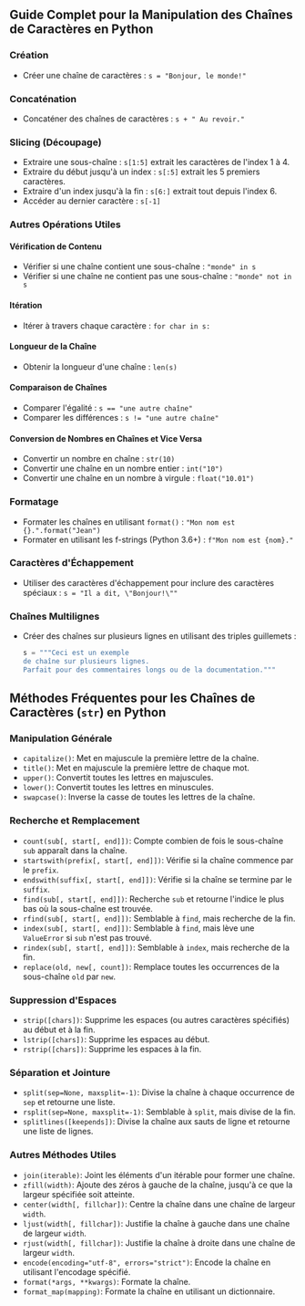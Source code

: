 ## Guide Complet pour la Manipulation des Chaînes de Caractères en Python

### Création
- Créer une chaîne de caractères : `s = "Bonjour, le monde!"`

### Concaténation
- Concaténer des chaînes de caractères : `s + " Au revoir."`

### Slicing (Découpage)
- Extraire une sous-chaîne : `s[1:5]` extrait les caractères de l'index 1 à 4.
- Extraire du début jusqu'à un index : `s[:5]` extrait les 5 premiers caractères.
- Extraire d'un index jusqu'à la fin : `s[6:]` extrait tout depuis l'index 6.
- Accéder au dernier caractère : `s[-1]`

### Autres Opérations Utiles

#### Vérification de Contenu
- Vérifier si une chaîne contient une sous-chaîne : `"monde" in s`
- Vérifier si une chaîne ne contient pas une sous-chaîne : `"monde" not in s`

#### Itération
- Itérer à travers chaque caractère : `for char in s:`

#### Longueur de la Chaîne
- Obtenir la longueur d'une chaîne : `len(s)`

#### Comparaison de Chaînes
- Comparer l'égalité : `s == "une autre chaîne"`
- Comparer les différences : `s != "une autre chaîne"`

#### Conversion de Nombres en Chaînes et Vice Versa
- Convertir un nombre en chaîne : `str(10)`
- Convertir une chaîne en un nombre entier : `int("10")`
- Convertir une chaîne en un nombre à virgule : `float("10.01")`

### Formatage
- Formater les chaînes en utilisant `format()` : `"Mon nom est {}.".format("Jean")`
- Formater en utilisant les f-strings (Python 3.6+) : `f"Mon nom est {nom}."`

### Caractères d'Échappement
- Utiliser des caractères d'échappement pour inclure des caractères spéciaux : `s = "Il a dit, \"Bonjour!\""`

### Chaînes Multilignes
- Créer des chaînes sur plusieurs lignes en utilisant des triples guillemets : 
  ```python
  s = """Ceci est un exemple
  de chaîne sur plusieurs lignes.
  Parfait pour des commentaires longs ou de la documentation."""


## Méthodes Fréquentes pour les Chaînes de Caractères (`str`) en Python

### Manipulation Générale
- `capitalize()`: Met en majuscule la première lettre de la chaîne.
- `title()`: Met en majuscule la première lettre de chaque mot.
- `upper()`: Convertit toutes les lettres en majuscules.
- `lower()`: Convertit toutes les lettres en minuscules.
- `swapcase()`: Inverse la casse de toutes les lettres de la chaîne.

### Recherche et Remplacement
- `count(sub[, start[, end]])`: Compte combien de fois le sous-chaîne `sub` apparaît dans la chaîne.
- `startswith(prefix[, start[, end]])`: Vérifie si la chaîne commence par le `prefix`.
- `endswith(suffix[, start[, end]])`: Vérifie si la chaîne se termine par le `suffix`.
- `find(sub[, start[, end]])`: Recherche `sub` et retourne l'indice le plus bas où la sous-chaîne est trouvée.
- `rfind(sub[, start[, end]])`: Semblable à `find`, mais recherche de la fin.
- `index(sub[, start[, end]])`: Semblable à `find`, mais lève une `ValueError` si `sub` n'est pas trouvé.
- `rindex(sub[, start[, end]])`: Semblable à `index`, mais recherche de la fin.
- `replace(old, new[, count])`: Remplace toutes les occurrences de la sous-chaîne `old` par `new`.

### Suppression d'Espaces
- `strip([chars])`: Supprime les espaces (ou autres caractères spécifiés) au début et à la fin.
- `lstrip([chars])`: Supprime les espaces au début.
- `rstrip([chars])`: Supprime les espaces à la fin.

### Séparation et Jointure
- `split(sep=None, maxsplit=-1)`: Divise la chaîne à chaque occurrence de `sep` et retourne une liste.
- `rsplit(sep=None, maxsplit=-1)`: Semblable à `split`, mais divise de la fin.
- `splitlines([keepends])`: Divise la chaîne aux sauts de ligne et retourne une liste de lignes.

### Autres Méthodes Utiles
- `join(iterable)`: Joint les éléments d'un itérable pour former une chaîne.
- `zfill(width)`: Ajoute des zéros à gauche de la chaîne, jusqu'à ce que la largeur spécifiée soit atteinte.
- `center(width[, fillchar])`: Centre la chaîne dans une chaîne de largeur `width`.
- `ljust(width[, fillchar])`: Justifie la chaîne à gauche dans une chaîne de largeur `width`.
- `rjust(width[, fillchar])`: Justifie la chaîne à droite dans une chaîne de largeur `width`.
- `encode(encoding="utf-8", errors="strict")`: Encode la chaîne en utilisant l'encodage spécifié.
- `format(*args, **kwargs)`: Formate la chaîne.
- `format_map(mapping)`: Formate la chaîne en utilisant un dictionnaire.


